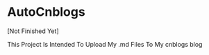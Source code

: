# AutoCnblogs

[Not Finished Yet]

This Project Is Intended To Upload My .md Files To My cnblogs blog



